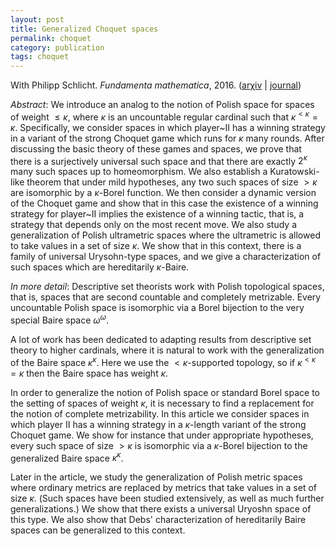 ```yaml
---
layout: post
title: Generalized Choquet spaces
permalink: choquet
category: publication
tags: choquet
---
```


With Philipp Schlicht. *Fundamenta mathematica*, 2016. ([ar&chi;iv](http://arxiv.org/abs/1310.6685) \| [journal](http://dx.doi.org/10.4064/fm924-12-2015))<!--more--></p>

*Abstract*: We introduce an analog to the notion of Polish space for spaces of weight $\leq\kappa$, where $\kappa$ is an uncountable regular cardinal such that $\kappa^{<\kappa}=\kappa$.  Specifically, we consider spaces in which player~II has a winning strategy in a variant of the strong Choquet game which runs for $\kappa$ many rounds.  After discussing the basic theory of these games and spaces, we prove that there is a surjectively universal such space and that there are exactly $2^\kappa$ many such spaces up to homeomorphism. We also establish a Kuratowski-like theorem that under mild hypotheses, any two such spaces of size $>\kappa$ are isomorphic by a $\kappa$-Borel function. We then consider a dynamic version of the Choquet game and show that in this case the existence of a winning strategy for player~II implies the existence of a winning tactic, that is, a strategy that depends only on the most recent move.  We also study a generalization of Polish ultrametric spaces where the ultrametric is allowed to take values in a set of size $\kappa$. We show that in this context, there is a family of universal Urysohn-type spaces, and we give a characterization of such spaces which are hereditarily $\kappa$-Baire.

*In more detail*: Descriptive set theorists work with Polish topological spaces, that is, spaces that are second countable and completely metrizable. Every uncountable Polish space is isomorphic via a Borel bijection to the very special Baire space $\omega^\omega$.

A lot of work has been dedicated to adapting results from descriptive set theory to higher cardinals, where it is natural to work with the generalization of the Baire space $\kappa^\kappa$. Here we use the $<\kappa$-supported topology, so if $\kappa^{<\kappa}=\kappa$ then the Baire space has weight $\kappa$.

In order to generalize the notion of Polish space or standard Borel space to the setting of spaces of weight $\kappa$, it is necessary to find a replacement for the notion of complete metrizability. In this article we consider spaces in which player II has a winning strategy in a $\kappa$-length variant of the strong Choquet game. We show for instance that under appropriate hypotheses, every such space of size $>\kappa$ is isomorphic via a $\kappa$-Borel bijection to the generalized Baire space $\kappa^\kappa$.

Later in the article, we study the generalization of Polish metric spaces where ordinary metrics are replaced by metrics that take values in a set of size $\kappa$. (Such spaces have been studied extensively, as well as much further generalizations.) We show that there exists a universal Uryoshn space of this type. We also show that Debs' characterization of hereditarily Baire spaces can be generalized to this context.
